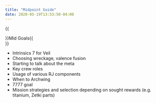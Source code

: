 ```yaml
---
title: "Midpoint Guide"
date: 2020-05-19T13:53:50-04:00
---
```


{{<section>}}Mid Goals{{</section>}}

* Intrinsics 7 for Veil
* Choosing wreckage, valence fusion
* Starting to talk about the meta
* Key crew roles
* Usage of various RJ components
* When to Archwing
* 7777 goal
* Mission strategies and selection depending on sought rewards (e.g. titanium, Zetki parts)